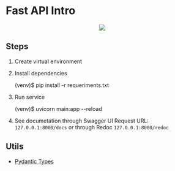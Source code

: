 # Fast API Intro

<div align="center">
	<p align="center">
		<img src="https://fastapi.tiangolo.com/img/logo-margin/logo-teal.png" />
	</p>
</div>

## Steps

1. Create virtual environment

2. Install dependencies

	(venv)$ pip install -r requeriments.txt

3. Run service

	(venv)$ uvicorn main:app --reload

4. See documetation through Swagger UI Request URL: `127.0.0.1:8000/docs` or through Redoc `127.0.0.1:8000/redoc`

## Utils

* [Pydantic Types](https://pydantic-docs.helpmanual.io/usage/types/#pydantic-types)
